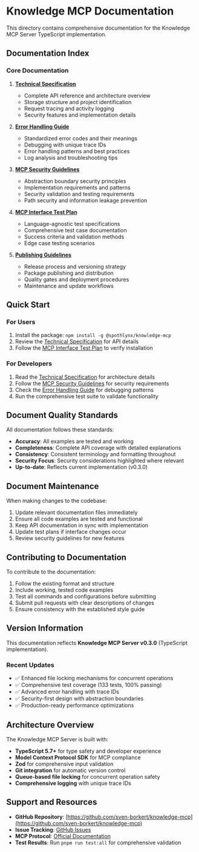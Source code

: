 # Knowledge MCP Documentation

This directory contains comprehensive documentation for the Knowledge MCP Server TypeScript implementation.

## Documentation Index

### Core Documentation

1. **[Technical Specification](./technical-specification.md)**
   - Complete API reference and architecture overview
   - Storage structure and project identification
   - Request tracing and activity logging
   - Security features and implementation details

2. **[Error Handling Guide](./error-handling-guide.md)**
   - Standardized error codes and their meanings
   - Debugging with unique trace IDs
   - Error handling patterns and best practices
   - Log analysis and troubleshooting tips

3. **[MCP Security Guidelines](./mcp-security-guidelines.md)**
   - Abstraction boundary security principles
   - Implementation requirements and patterns
   - Security validation and testing requirements
   - Path security and information leakage prevention

4. **[MCP Interface Test Plan](./mcp-interface-test-plan.md)**
   - Language-agnostic test specifications
   - Comprehensive test case documentation
   - Success criteria and validation methods
   - Edge case testing scenarios

5. **[Publishing Guidelines](./publishing-guidelines.md)**
   - Release process and versioning strategy
   - Package publishing and distribution
   - Quality gates and deployment procedures
   - Maintenance and update workflows

## Quick Start

### For Users

1. Install the package: `npm install -g @spothlynx/knowledge-mcp`
2. Review the [Technical Specification](./technical-specification.md) for API details
3. Follow the [MCP Interface Test Plan](./mcp-interface-test-plan.md) to verify installation

### For Developers

1. Read the [Technical Specification](./technical-specification.md) for architecture details
2. Follow the [MCP Security Guidelines](./mcp-security-guidelines.md) for security requirements
3. Check the [Error Handling Guide](./error-handling-guide.md) for debugging patterns
4. Run the comprehensive test suite to validate functionality

## Document Quality Standards

All documentation follows these standards:

- **Accuracy**: All examples are tested and working
- **Completeness**: Complete API coverage with detailed explanations
- **Consistency**: Consistent terminology and formatting throughout
- **Security Focus**: Security considerations highlighted where relevant
- **Up-to-date**: Reflects current implementation (v0.3.0)

## Document Maintenance

When making changes to the codebase:

1. Update relevant documentation files immediately
2. Ensure all code examples are tested and functional
3. Keep API documentation in sync with implementation
4. Update test plans if interface changes occur
5. Review security guidelines for new features

## Contributing to Documentation

To contribute to the documentation:

1. Follow the existing format and structure
2. Include working, tested code examples
3. Test all commands and configurations before submitting
4. Submit pull requests with clear descriptions of changes
5. Ensure consistency with the established style guide

## Version Information

This documentation reflects **Knowledge MCP Server v0.3.0** (TypeScript implementation).

### Recent Updates

- ✅ Enhanced file locking mechanisms for concurrent operations
- ✅ Comprehensive test coverage (133 tests, 100% passing)
- ✅ Advanced error handling with trace IDs
- ✅ Security-first design with abstraction boundaries
- ✅ Production-ready performance optimizations

## Architecture Overview

The Knowledge MCP Server is built with:

- **TypeScript 5.7+** for type safety and developer experience
- **Model Context Protocol SDK** for MCP compliance
- **Zod** for comprehensive input validation
- **Git integration** for automatic version control
- **Queue-based file locking** for concurrent operation safety
- **Comprehensive logging** with unique trace IDs

## Support and Resources

- **GitHub Repository**: [https://github.com/sven-borkert/knowledge-mcp](https://github.com/sven-borkert/knowledge-mcp)
- **Issue Tracking**: [GitHub Issues](https://github.com/sven-borkert/knowledge-mcp/issues)
- **MCP Protocol**: [Official Documentation](https://modelcontextprotocol.io/)
- **Test Results**: Run `pnpm run test:all` for comprehensive validation